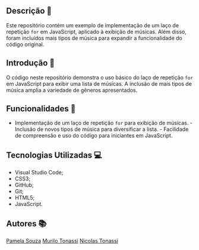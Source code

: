 ## Descrição 📖 
 
Este repositório contém um exemplo de implementação de um laço de repetição `for` em JavaScript, aplicado à exibição de músicas. Além disso, foram incluídos mais tipos de música para expandir a funcionalidade do código original. 
 
 
## Introdução 🔧
 
 O código neste repositório demonstra o uso básico do laço de repetição `for` em JavaScript para exibir uma lista de músicas. A inclusão de mais tipos de música amplia a variedade de gêneros apresentados. 
 
 
## Funcionalidades 🧠 
 
- Implementação de um laço de repetição `for` para exibição de músicas. - Inclusão de  novos tipos de música para diversificar a lista. - Facilidade de compreensão e uso do código para iniciantes em JavaScript. 
 
 
## Tecnologias Utilizadas 💻
 
 - Visual Studio Code; 
 - CSS3; 
 - GitHub; 
 - Git;
 - HTML5; 
 - JavaScript. 
 
 
## Autores 📚
[Pamela Souza](https://github.com/PamelaSouzaSilva)
[Murilo Tonassi](https://github.com/murilo-tonassi)
[Nicolas Tonassi](https://github.com/nicolas-tonassi)  
